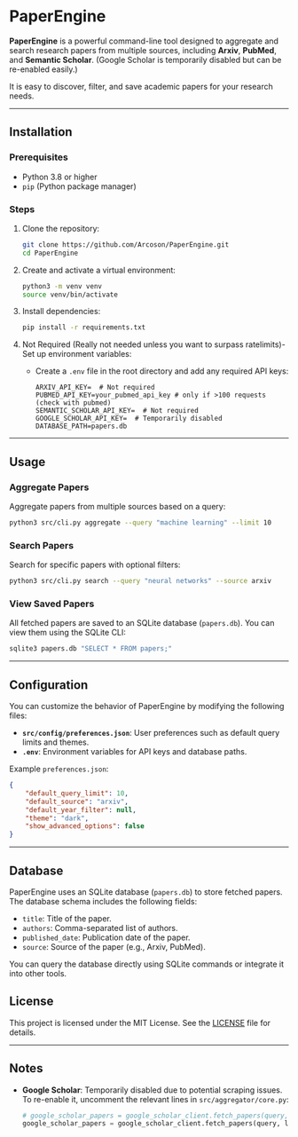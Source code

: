 # PaperEngine

**PaperEngine** is a powerful command-line tool designed to aggregate and search research papers from multiple sources, including **Arxiv**, **PubMed**, and **Semantic Scholar**. (Google Scholar is temporarily disabled but can be re-enabled easily.)

It is easy to discover, filter, and save academic papers for your research needs.

---

## Installation

### Prerequisites

- Python 3.8 or higher
- `pip` (Python package manager)

### Steps

1. Clone the repository:

   ```bash
   git clone https://github.com/Arcoson/PaperEngine.git
   cd PaperEngine
   ```
2. Create and activate a virtual environment:

   ```bash
   python3 -m venv venv
   source venv/bin/activate
   ```
3. Install dependencies:

   ```bash
   pip install -r requirements.txt
   ```
4. Not Required (Really not needed unless you want to surpass ratelimits)- Set up environment variables:

   - Create a `.env` file in the root directory and add any required API keys:
     ```env
     ARXIV_API_KEY=  # Not required
     PUBMED_API_KEY=your_pubmed_api_key # only if >100 requests (check with pubmed)
     SEMANTIC_SCHOLAR_API_KEY=  # Not required
     GOOGLE_SCHOLAR_API_KEY=  # Temporarily disabled
     DATABASE_PATH=papers.db
     ```

---

## Usage

### Aggregate Papers

Aggregate papers from multiple sources based on a query:

```bash
python3 src/cli.py aggregate --query "machine learning" --limit 10
```

### Search Papers

Search for specific papers with optional filters:

```bash
python3 src/cli.py search --query "neural networks" --source arxiv
```

### View Saved Papers

All fetched papers are saved to an SQLite database (`papers.db`). You can view them using the SQLite CLI:

```bash
sqlite3 papers.db "SELECT * FROM papers;"
```

---

## Configuration

You can customize the behavior of PaperEngine by modifying the following files:

- **`src/config/preferences.json`**: User preferences such as default query limits and themes.
- **`.env`**: Environment variables for API keys and database paths.

Example `preferences.json`:

```json
{
    "default_query_limit": 10,
    "default_source": "arxiv",
    "default_year_filter": null,
    "theme": "dark",
    "show_advanced_options": false
}
```

---

## Database

PaperEngine uses an SQLite database (`papers.db`) to store fetched papers. The database schema includes the following fields:

- `title`: Title of the paper.
- `authors`: Comma-separated list of authors.
- `published_date`: Publication date of the paper.
- `source`: Source of the paper (e.g., Arxiv, PubMed).

You can query the database directly using SQLite commands or integrate it into other tools.

## License

This project is licensed under the MIT License. See the [LICENSE](LICENSE) file for details.

---

## Notes

- **Google Scholar**: Temporarily disabled due to potential scraping issues. To re-enable it, uncomment the relevant lines in `src/aggregator/core.py`:
  ```python
  # google_scholar_papers = google_scholar_client.fetch_papers(query, limit)
  google_scholar_papers = google_scholar_client.fetch_papers(query, limit) # this might not work as google scholar does not have offical API, might need to implement web scraping
  ```
